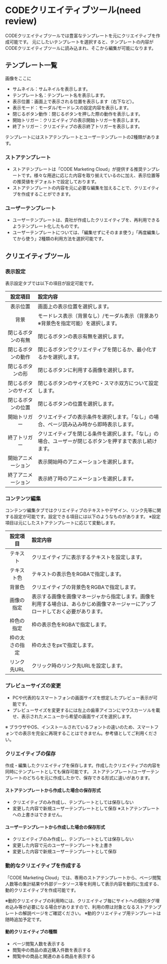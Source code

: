 # CODEクリエイティブツール(need review)
 
CODEクリエイティブツールでは豊富なテンプレートを元にクリエイティブを作成可能です。
元にしたいテンプレートを選択すると、テンプレートの内容がCODEクリエイティブツールに読み込まれ、そこから編集が可能になります。

## テンプレート一覧

画像をここに

* サムネイル：サムネイルを表示します。
* テンプレート名：テンプレート名を表示します。
* 表示位置：画面上で表示される位置を表示します（右下など）。
* 表示モード：モーダル/モードレスの設定内容を表示します。
* 閉じるボタン動作：閉じるボタンを押した際の動作を表示します。
* 開始トリガー：クリエイティブの表示開始トリガーを表示します。
* 終了トリガー：クリエイティブの表示終了トリガーを表示します。

テンプレートにはストアテンプレートとユーザーテンプレートの2種類があります。

### ストアテンプレート
* ストアテンプレートは「CODE Marketing Cloud」が提供する推奨テンプレートです。様々な用途に応じた内容を取り揃えているのに加え、表示位置等の推奨値をデフォルトで設定しております。
* ストアテンプレートの内容を元に必要な編集を加えることで、クリエイティブを作成することができます。

### ユーザーテンプレート
* ユーザーテンプレートは、貴社が作成したクリエイティブを、再利用できるようテンプレート化したものです。
* ユーザーテンプレートについては、「編集せずにそのまま使う」「再度編集してから使う」2種類の利用方法を選択可能です。

## クリエイティブツール

### 表示設定
表示設定タブでは以下の項目が設定可能です。

| 設定項目|設定内容| 
|:-----:|:-----|
| 表示位置 | 画面上の表示位置を選択します。| 
| 背景 | モードレス表示（背景なし）/モーダル表示（背景あり ※背景色を指定可能）を選択します。| 
| 閉じるボタンの有無 | 閉じるボタンの表示有無を選択します。| 
| 閉じるボタンの動作 | 閉じるボタンでクリエイティブを閉じるか、最小化するかを選択します。| 
| 閉じるボタンの形 | 閉じるボタンに利用する画像を選択します。| 
| 閉じるボタンのサイズ | 閉じるボタンのサイズをPC・スマホ双方について設定します。| 
| 閉じるボタンの位置 | 閉じるボタンの位置を選択します。| 
| 開始トリガー | クリエイティブの表示条件を選択します。「なし」の場合、ページ読み込み時から即時表示します。| 
| 終了トリガー | クリエイティブを閉じる条件を選択します。「なし」の場合、ユーザーが閉じるボタンを押すまで表示し続けます。| 
| 開始アニメーション | 表示開始時のアニメーションを選択します。| 
| 終了アニメーション | 表示終了時のアニメーションを選択します。| 


### コンテンツ編集
コンテンツ編集タブではクリエイティブのテキストやデザイン、リンク先等に関する設定が可能です。設定できる項目には以下のようなものがあります。
※設定項目は元にしたストアテンプレートに応じて変動します。


|設定項目|設定内容|
|:-----:|:-----|
|テキスト | クリエイティブに表示するテキストを設定します。|
|テキスト色 | テキストの表示色をRGBAで指定します。|
|背景色 | クリエイティブの背景色をRGBAで指定します。|
|画像の指定 | 表示する画像を画像マネージャから指定します。画像を利用する場合は、あらかじめ画像マネージャーにアップロードしておく必要があります。|
|枠色の指定 | 枠の表示色をRGBAで指定します。|
|枠の太さの指定 | 枠の太さをpxで指定します。|
|リンク先URL | クリック時のリンク先URLを設定します。|


### プレビューサイズの変更
* PCや代表的なスマートフォンの画面サイズを想定したプレビュー表示が可能です。
* プレビューサイズを変更するには左上の歯車アイコンにマウスカーソルを載せ、表示されたメニューから希望の画面サイズを選択します。

※ ブラウザやOS、インストールされているフォントの違いのため、スマートフォンでの表示を完全に再現することはできません。参考値としてご利用ください。


### クリエイティブの保存

作成・編集したクリエイティブを保存します。作成したクリエイティブの内容を同時にテンプレートとしても保存可能です。
ストアテンプレート/ユーザーテンプレートのどちらを元に作成したかで、保存できる形式に違いがあります。

#### ストアテンプレートから作成した場合の保存形式

* クリエイティブのみ作成し、テンプレートとしては保存しない
* 変更した内容で新規ユーザーテンプレートとして保存
※ストアテンプレートへの上書きはできません。

#### ユーザーテンプレートから作成した場合の保存形式

* クリエイティブのみ作成し、テンプレートとしては保存しない
* 変更した内容で元のユーザーテンプレートを上書き
* 変更した内容で新規ユーザーテンプレートとして保存


### 動的なクリエイティブを作成する
「CODE Marketing Cloud」では、専用のストアテンプレートから、ページ閲覧人数等の集計結果や外部データソース等を利用して表示内容を動的に生成する、動的クリエイティブを作成可能です。

※動的クリエイティブの利用時には、クリエイティブ毎にサイトへの個別タグ埋め込み等が必要になる場合がありますので、利用の際は対象となるストアテンプレートの解説ページをご確認ください。
※動的クリエイティブ用テンプレートは随時追加予定です。

#### 動的クリエイティブの種類

* ページ閲覧人数を表示する
* 閲覧中の商品の直近購入件数を表示する
* 閲覧中の商品と関連のある商品を表示する

